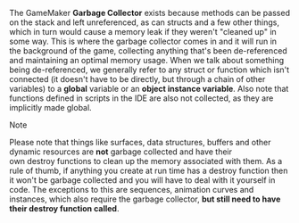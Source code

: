 The GameMaker **Garbage Collector** exists because methods can be passed on the stack and left unreferenced, as can structs and a few other things, which in turn would cause a memory leak if they weren't "cleaned up" in some way. This is where the garbage collector comes in and it will run in the background of the game, collecting anything that's been de-referenced and maintaining an optimal memory usage. When we talk about something being de-referenced, we generally refer to any struct or function which isn't connected (it doesn't have to be directly, but through a chain of other variables) to a **global** variable or an **object instance variable**. Also note that functions defined in scripts in the IDE are also not collected, as they are implicitly made global.

>[!note]
>Please note that things like surfaces, data structures, buffers and other dynamic resources are **not** garbage collected and have their own destroy functions to clean up the memory associated with them. As a rule of thumb, if anything you create at run time has a destroy function then it won't be garbage collected and you will have to deal with it yourself in code. The exceptions to this are sequences, animation curves and instances, which also require the garbage collector, **but still need to have their destroy function called**.
